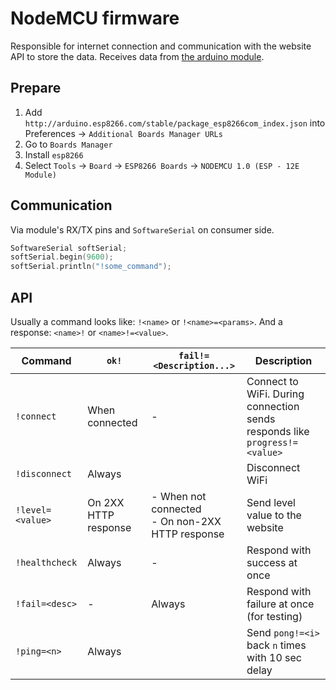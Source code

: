 # NodeMCU firmware

Responsible for internet connection and communication with the website API to store the data. Receives data from [the arduino module](../arduino).

## Prepare

1. Add `http://arduino.esp8266.com/stable/package_esp8266com_index.json` into Preferences &rarr; `Additional Boards Manager URLs`
2. Go to `Boards Manager`
3. Install `esp8266`
4. Select `Tools` &rarr; `Board` &rarr; `ESP8266 Boards` &rarr; `NODEMCU 1.0 (ESP - 12E Module)`

## Communication

Via module's RX/TX pins and `SoftwareSerial` on consumer side.

```cpp
SoftwareSerial softSerial;
softSerial.begin(9600);
softSerial.println("!some_command");
```

## API

Usually a command looks like: `!<name>` or `!<name>=<params>`. And a response: `<name>!` or `<name>!=<value>`.

| Command          | `ok!`                | `fail!=<Description...>`                           | Description                                                                |
| ---------------- | -------------------- | -------------------------------------------------- | -------------------------------------------------------------------------- |
| `!connect`       | When connected       | -                                                  | Connect to WiFi. During connection sends responds like `progress!=<value>` |
| `!disconnect`    | Always               |                                                    | Disconnect WiFi                                                            |
| `!level=<value>` | On 2XX HTTP response | - When not connected<br>- On non-2XX HTTP response | Send level value to the website                                            |
| `!healthcheck`   | Always               | -                                                  | Respond with success at once                                               |
| `!fail=<desc>`   | -                    | Always                                             | Respond with failure at once (for testing)                                 |
| `!ping=<n>`      | Always               |                                                    | Send `pong!=<i>` back `n` times with 10 sec delay                          |
